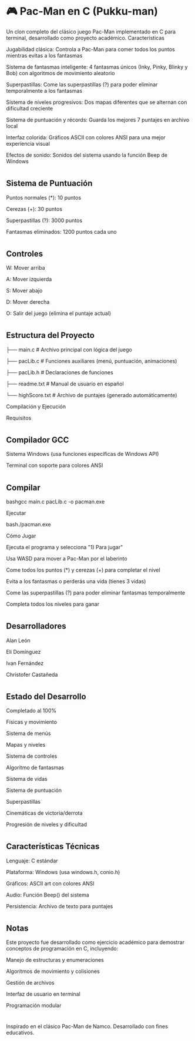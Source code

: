 # 🎮 Pac-Man en C (Pukku-man)
Un clon completo del clásico juego Pac-Man implementado en C para terminal, desarrollado como proyecto académico.
Características

Jugabilidad clásica: Controla a Pac-Man para comer todos los puntos mientras evitas a los fantasmas

Sistema de fantasmas inteligente: 4 fantasmas únicos (Inky, Pinky, Blinky y Bob) con algoritmos de movimiento aleatorio

Superpastillas: Come las superpastillas (?) para poder eliminar temporalmente a los fantasmas

Sistema de niveles progresivos: Dos mapas diferentes que se alternan con dificultad creciente

Sistema de puntuación y récords: Guarda los mejores 7 puntajes en archivo local

Interfaz colorida: Gráficos ASCII con colores ANSI para una mejor experiencia visual

Efectos de sonido: Sonidos del sistema usando la función Beep de Windows
#

## Sistema de Puntuación


Puntos normales (*): 10 puntos

Cerezas (+): 30 puntos

Superpastillas (?): 3000 puntos

Fantasmas eliminados: 1200 puntos cada uno
#
## Controles


W: Mover arriba

A: Mover izquierda

S: Mover abajo

D: Mover derecha

O: Salir del juego (elimina el puntaje actual)

#
## Estructura del Proyecto

├── main.c          # Archivo principal con lógica del juego

├── pacLib.c        # Funciones auxiliares (menú, puntuación, animaciones)

├── pacLib.h        # Declaraciones de funciones

├── readme.txt      # Manual de usuario en español

└── highScore.txt   # Archivo de puntajes (generado automáticamente)

Compilación y Ejecución

Requisitos

#
## Compilador GCC

Sistema Windows (usa funciones específicas de Windows API)

Terminal con soporte para colores ANSI
#

## Compilar

bashgcc main.c pacLib.c -o pacman.exe

Ejecutar

bash./pacman.exe

Cómo Jugar


 Ejecuta el programa y selecciona "1) Para jugar"
 
 Usa WASD para mover a Pac-Man por el laberinto
 
 Come todos los puntos (*) y cerezas (+) para completar el nivel
 
 Evita a los fantasmas o perderás una vida (tienes 3 vidas)
 
 Come las superpastillas (?) para poder eliminar fantasmas temporalmente
 
 Completa todos los niveles para ganar
#

## Desarrolladores



Alan León

Eli Domínguez

Ivan Fernández

Christofer Castañeda
#

## Estado del Desarrollo

Completado al 100%


 Físicas y movimiento

 Sistema de menús
 
 Mapas y niveles
 
 Sistema de controles
 
 Algoritmo de fantasmas
 
 Sistema de vidas
 
 Sistema de puntuación
 
 Superpastillas
 
 Cinemáticas de victoria/derrota
 
 Progresión de niveles y dificultad

#
## Características Técnicas



Lenguaje: C estándar

Plataforma: Windows (usa windows.h, conio.h)

Gráficos: ASCII art con colores ANSI

Audio: Función Beep() del sistema

Persistencia: Archivo de texto para puntajes

#

## Notas

Este proyecto fue desarrollado como ejercicio académico para demostrar conceptos de programación en C, incluyendo:



Manejo de estructuras y enumeraciones

Algoritmos de movimiento y colisiones

Gestión de archivos

Interfaz de usuario en terminal

Programación modular


# 
Inspirado en el clásico Pac-Man de Namco. Desarrollado con fines educativos.

